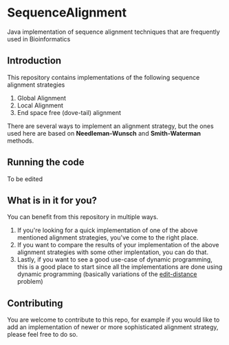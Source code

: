 # SequenceAlignment
Java implementation of sequence alignment techniques that are frequently used in Bioinformatics

## Introduction
This repository contains implementations of the following sequence alignment strategies
1. Global Alignment
2. Local Alignment
3. End space free (dove-tail) alignment

There are several ways to implement an alignment strategy, but the ones used here are based on **Needleman-Wunsch** and **Smith-Waterman** methods. 

## Running the code

To be edited

## What is in it for you?

You can benefit from this repository in multiple ways.
1. If you're looking for a quick implementation of one of the above mentioned alignment strategies, you've come to the right place. 
2. If you want to compare the results of your implementation of the above alignment strategies with some other implentation, you can do that. 
3. Lastly, if you want to see a good use-case of dynamic programming, this is a good place to start since all the implementations are done using dynamic programming (basically variations of the [edit-distance](https://www.geeksforgeeks.org/dynamic-programming-set-5-edit-distance/) problem)

## Contributing

You are welcome to contribute to this repo, for example if you would like to add an implementation of newer or more sophisticated alignment strategy, please feel free to do so. 


